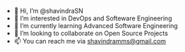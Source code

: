 - 👋 Hi, I’m @shavindraSN
- 👀 I’m interested in DevOps and Softeware Engineering
- 🌱 I’m currently learning Advanced Software Engineering
- 💞️ I’m looking to collaborate on Open Source Projects
- 📫 You can reach me via shavindramms@gmail.com

<!---
shavindraSN/shavindraSN is a ✨ special ✨ repository because its `README.md` (this file) appears on your GitHub profile.
You can click the Preview link to take a look at your changes.
--->
